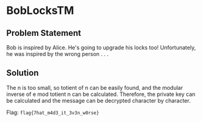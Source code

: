 # BobLocksTM
## Problem Statement
Bob is inspired by Alice. He's going to upgrade his locks too! Unfortunately, he was inspired by the wrong person . . . 
## Solution
The n is too small, so totient of n can be easily found, and the modular inverse of e mod totient n can be calculated. Therefore, the private key can be calculated and the message can be decrypted character by character.

Flag: `flag{7hat_m4d3_it_3v3n_w0rse}`
